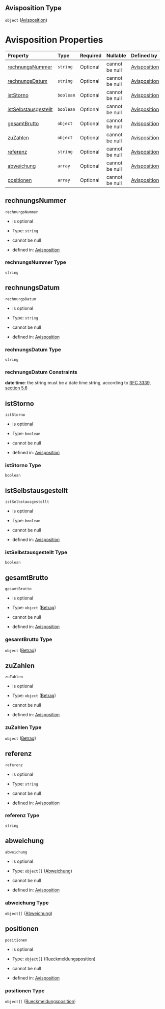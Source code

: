 ## Avisposition Type

`object` ([Avisposition](avisposition.md))

# Avisposition Properties

| Property                                      | Type      | Required | Nullable       | Defined by                                                                                                                                                                                                  |
| :-------------------------------------------- | :-------- | :------- | :------------- | :---------------------------------------------------------------------------------------------------------------------------------------------------------------------------------------------------------- |
| [rechnungsNummer](#rechnungsnummer)           | `string`  | Optional | cannot be null | [Avisposition](avisposition-properties-rechnungsnummer.md "https://raw.githubusercontent.com/conuti-gmbh/bo4e-schema/master/schemas/v1/com/Avisposition.schema.json#/properties/rechnungsNummer")           |
| [rechnungsDatum](#rechnungsdatum)             | `string`  | Optional | cannot be null | [Avisposition](avisposition-properties-rechnungsdatum.md "https://raw.githubusercontent.com/conuti-gmbh/bo4e-schema/master/schemas/v1/com/Avisposition.schema.json#/properties/rechnungsDatum")             |
| [istStorno](#iststorno)                       | `boolean` | Optional | cannot be null | [Avisposition](avisposition-properties-iststorno.md "https://raw.githubusercontent.com/conuti-gmbh/bo4e-schema/master/schemas/v1/com/Avisposition.schema.json#/properties/istStorno")                       |
| [istSelbstausgestellt](#istselbstausgestellt) | `boolean` | Optional | cannot be null | [Avisposition](avisposition-properties-istselbstausgestellt.md "https://raw.githubusercontent.com/conuti-gmbh/bo4e-schema/master/schemas/v1/com/Avisposition.schema.json#/properties/istSelbstausgestellt") |
| [gesamtBrutto](#gesamtbrutto)                 | `object`  | Optional | cannot be null | [Avisposition](betrag.md "https://raw.githubusercontent.com/conuti-gmbh/bo4e-schema/master/schemas/v1/com/Betrag.schema.json#/properties/gesamtBrutto")                                                     |
| [zuZahlen](#zuzahlen)                         | `object`  | Optional | cannot be null | [Avisposition](betrag.md "https://raw.githubusercontent.com/conuti-gmbh/bo4e-schema/master/schemas/v1/com/Betrag.schema.json#/properties/zuZahlen")                                                         |
| [referenz](#referenz)                         | `string`  | Optional | cannot be null | [Avisposition](avisposition-properties-referenz.md "https://raw.githubusercontent.com/conuti-gmbh/bo4e-schema/master/schemas/v1/com/Avisposition.schema.json#/properties/referenz")                         |
| [abweichung](#abweichung)                     | `array`   | Optional | cannot be null | [Avisposition](avisposition-properties-abweichung.md "https://raw.githubusercontent.com/conuti-gmbh/bo4e-schema/master/schemas/v1/com/Avisposition.schema.json#/properties/abweichung")                     |
| [positionen](#positionen)                     | `array`   | Optional | cannot be null | [Avisposition](avisposition-properties-positionen.md "https://raw.githubusercontent.com/conuti-gmbh/bo4e-schema/master/schemas/v1/com/Avisposition.schema.json#/properties/positionen")                     |

## rechnungsNummer



`rechnungsNummer`

*   is optional

*   Type: `string`

*   cannot be null

*   defined in: [Avisposition](avisposition-properties-rechnungsnummer.md "https://raw.githubusercontent.com/conuti-gmbh/bo4e-schema/master/schemas/v1/com/Avisposition.schema.json#/properties/rechnungsNummer")

### rechnungsNummer Type

`string`

## rechnungsDatum



`rechnungsDatum`

*   is optional

*   Type: `string`

*   cannot be null

*   defined in: [Avisposition](avisposition-properties-rechnungsdatum.md "https://raw.githubusercontent.com/conuti-gmbh/bo4e-schema/master/schemas/v1/com/Avisposition.schema.json#/properties/rechnungsDatum")

### rechnungsDatum Type

`string`

### rechnungsDatum Constraints

**date time**: the string must be a date time string, according to [RFC 3339, section 5.6](https://tools.ietf.org/html/rfc3339 "check the specification")

## istStorno



`istStorno`

*   is optional

*   Type: `boolean`

*   cannot be null

*   defined in: [Avisposition](avisposition-properties-iststorno.md "https://raw.githubusercontent.com/conuti-gmbh/bo4e-schema/master/schemas/v1/com/Avisposition.schema.json#/properties/istStorno")

### istStorno Type

`boolean`

## istSelbstausgestellt



`istSelbstausgestellt`

*   is optional

*   Type: `boolean`

*   cannot be null

*   defined in: [Avisposition](avisposition-properties-istselbstausgestellt.md "https://raw.githubusercontent.com/conuti-gmbh/bo4e-schema/master/schemas/v1/com/Avisposition.schema.json#/properties/istSelbstausgestellt")

### istSelbstausgestellt Type

`boolean`

## gesamtBrutto



`gesamtBrutto`

*   is optional

*   Type: `object` ([Betrag](betrag.md))

*   cannot be null

*   defined in: [Avisposition](betrag.md "https://raw.githubusercontent.com/conuti-gmbh/bo4e-schema/master/schemas/v1/com/Betrag.schema.json#/properties/gesamtBrutto")

### gesamtBrutto Type

`object` ([Betrag](betrag.md))

## zuZahlen



`zuZahlen`

*   is optional

*   Type: `object` ([Betrag](betrag.md))

*   cannot be null

*   defined in: [Avisposition](betrag.md "https://raw.githubusercontent.com/conuti-gmbh/bo4e-schema/master/schemas/v1/com/Betrag.schema.json#/properties/zuZahlen")

### zuZahlen Type

`object` ([Betrag](betrag.md))

## referenz



`referenz`

*   is optional

*   Type: `string`

*   cannot be null

*   defined in: [Avisposition](avisposition-properties-referenz.md "https://raw.githubusercontent.com/conuti-gmbh/bo4e-schema/master/schemas/v1/com/Avisposition.schema.json#/properties/referenz")

### referenz Type

`string`

## abweichung



`abweichung`

*   is optional

*   Type: `object[]` ([Abweichung](abweichung.md))

*   cannot be null

*   defined in: [Avisposition](avisposition-properties-abweichung.md "https://raw.githubusercontent.com/conuti-gmbh/bo4e-schema/master/schemas/v1/com/Avisposition.schema.json#/properties/abweichung")

### abweichung Type

`object[]` ([Abweichung](abweichung.md))

## positionen



`positionen`

*   is optional

*   Type: `object[]` ([Rueckmeldungsposition](rueckmeldungsposition.md))

*   cannot be null

*   defined in: [Avisposition](avisposition-properties-positionen.md "https://raw.githubusercontent.com/conuti-gmbh/bo4e-schema/master/schemas/v1/com/Avisposition.schema.json#/properties/positionen")

### positionen Type

`object[]` ([Rueckmeldungsposition](rueckmeldungsposition.md))
